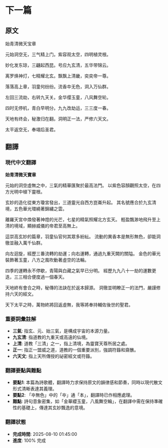 # 下一篇

## 原文

始青清微天宝章

元始洞空无，三气精上门。紫容观太空，四明植灵根。

妙化发东琼，三翩起西昆。号应九玄清，五华带锦云。

离罗焕神灯，七精耀北玄。飘飘上清畿，奕奕帝一尊。

落落高上章，羽童何纷纷。流香夲无色，洞入万仙群。

左回三流劫，右转九天关。金华缨玉童，八风舞空轮。

四时无停机，青白早明分。九九改劫运，三三度一春。

天地有终会，秘激归在翻。洞明正一法，严修六天文。

太平返空无，奉翊后圣君。

## 翻譯

### 現代中文翻譯
**始青清微天寶章**

元始的洞空虛無之中，三氣的精華匯聚於最高法門。
以紫色容顏觀照太空，在四方光明中植下靈根。

玄妙的造化從東方瓊宮發出，三道靈光自西方崑崙升起。
其名號應合於九玄清境，五色華光環繞著錦繡之雲。

離羅天宮中煥發著神燈的光芒，七星的精氣照耀北方玄天。
輕盈飄渺地飛升至上清的境域，顯赫威儀的帝君至高無上。

這崇高玄妙的篇章，羽童仙官何其眾多紛紜。
流動的異香本是無形無色，卻能洞徹並融入萬千仙群。

向左迴旋，經歷三番流轉的劫運；向右運轉，通過九重天闕的關隘。
金色的華光裝飾著玉童，八方之風吹動著虛空的法輪。

四季的運轉永不停歇，青陽與白藏之氣早已分明。
經歷九九八十一劫的運數更迭，三三相合便度過一個春天。

天地終有會合之時，秘傳的法訣在於返本歸源。
洞徹並明瞭正一的法門，嚴謹修持六天的經文。

天下太平之時，萬物終將回返虛無，我等將奉持輔佐後世的聖君。

### 重要詞彙註解
- **三氣**: 指玄、元、始三氣，是構成宇宙的本源力量。
- **九玄清**: 指道教的九重天或高遠的仙境。
- **上清**: 道教「三清」之一，指上清境，為靈寶天尊所居之處。
- **正一**: 指正一盟威之道，道教的一個重要派別，強調符籙和齋醮。
- **六天文**: 指上天所傳授的祕密經文或符籙。

### 翻譯要點與難點
- **要點1**: 本篇為詩歌體，翻譯時力求保持原文的韻律感和節奏，同時以現代散文形式清晰表達其義理。
- **要點2**: 「夲無色」中的「夲」通「本」，翻譯時已作相應處理。
- **難點**: 詩句意象密集，如「金華纓玉童，八風舞空輪」，在翻譯中需在保持準確性的基礎上，傳達其玄妙飄逸的意境。

### 翻譯狀態
- **完成時間**: 2025-08-10 01:45:00
- **進度**: 100% 完成

